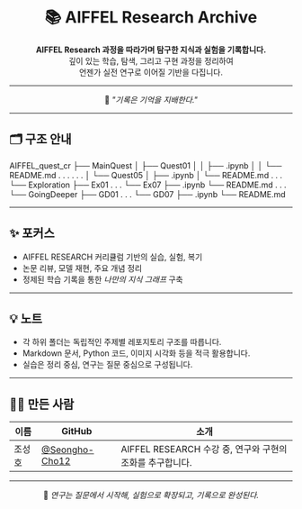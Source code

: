 <div align="center">

# 📚 AIFFEL Research Archive

**AIFFEL Research 과정을 따라가며 탐구한 지식과 실험을 기록합니다.**  
깊이 있는 학습, 탐색, 그리고 구현 과정을 정리하여  
언젠가 실전 연구로 이어질 기반을 다집니다.

---

🧭 *"기록은 기억을 지배한다."*

</div>

---

## 🗂️ 구조 안내

AIFFEL_quest_cr
├── MainQuest
│   ├── Quest01
│   │   ├── .ipynb
│   │   └── README.md
.		.
.		.
.		.
│   └── Quest05
│       ├── .ipynb
│       └── README.md
.
.
.
└── Exploration
    ├── Ex01
    .
    .
    .
    └── Ex07
        ├── .ipynb
        └── README.md
.
.
.
└── GoingDeeper
    ├── GD01
    .
    .
    .
    └── GD07
        ├── .ipynb
        └── README.md

---

## ✨ 포커스

- AIFFEL RESEARCH 커리큘럼 기반의 실습, 실험, 복기
- 논문 리뷰, 모델 재현, 주요 개념 정리
- 정제된 학습 기록을 통한 *나만의 지식 그래프* 구축

---

## 💡 노트

- 각 하위 폴더는 독립적인 주제별 레포지토리 구조를 따릅니다.
- Markdown 문서, Python 코드, 이미지 시각화 등을 적극 활용합니다.
- 실습은 정리 중심, 연구는 질문 중심으로 구성됩니다.

---

## 🧑‍💻 만든 사람

| 이름 | GitHub | 소개 |
|------|--------|------|
| 조성호 | [@Seongho-Cho12](https://github.com/Seongho-Cho12) | AIFFEL RESEARCH 수강 중, 연구와 구현의 조화를 추구합니다. |

---

<div align="center">

📖 *연구는 질문에서 시작해, 실험으로 확장되고, 기록으로 완성된다.*

</div>
